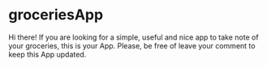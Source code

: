 # groceriesApp
Hi there! If you are looking for a simple, useful and nice app to take note of your groceries, this is your App. Please, be free of leave your comment to keep this App updated. 
